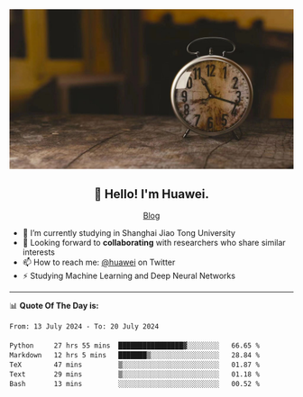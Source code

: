 <div align="center">
  <a href="https://github.com/JHW5981">
    <img src="./assets/background.jpg">
  </a>
</div>

<h2 align="center">👋 Hello! I'm Huawei.</h2>
<p align="center">
  <a href="https://blog.csdn.net/Edward__J?spm=1000.2115.3001.5343">Blog</a>
</p>


- 🔭 I’m currently studying in Shanghai Jiao Tong University
- 💬 Looking forward to **collaborating** with researchers who share similar interests
- 📫 How to reach me: [@huawei](https://twitter.com/yoohuaff) on Twitter
- ⚡ Studying Machine Learning and Deep Neural Networks

-------
📊 **Quote Of The Day is:**
<!--START_SECTION:waka-->

```txt
From: 13 July 2024 - To: 20 July 2024

Python     27 hrs 55 mins  ████████████████▓░░░░░░░░   66.65 %
Markdown   12 hrs 5 mins   ███████▒░░░░░░░░░░░░░░░░░   28.84 %
TeX        47 mins         ▒░░░░░░░░░░░░░░░░░░░░░░░░   01.87 %
Text       29 mins         ▒░░░░░░░░░░░░░░░░░░░░░░░░   01.18 %
Bash       13 mins         ░░░░░░░░░░░░░░░░░░░░░░░░░   00.52 %
```

<!--END_SECTION:waka-->
